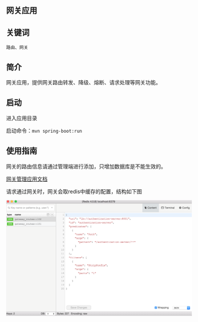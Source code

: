 网关应用
----------

## 关键词

`路由、网关`

## 简介

网关应用，提供网关路由转发、降级、熔断、请求处理等网关功能。

## 启动

进入应用目录

启动命令：`mvn spring-boot:run`

## 使用指南

网关的路由信息请通过管理端进行添加，只增加数据库是不能生效的。

[网关管理应用文档](../gateway-admin) 


请求通过网关时，网关会取redis中缓存的配置，结构如下图

![网关配置redis结构](../../docs/gateway-web.png) 
